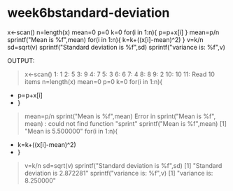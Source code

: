 # week6bstandard-deviation
x<-scan()
n=length(x)
mean=0
p=0
k=0
for(i in 1:n){
  p=p+x[i]
}
mean=p/n
sprintf("Mean is %f",mean)
for(i in 1:n){
  k=k+((x[i]-mean)^2)
}
  v=k/n
  sd=sqrt(v)
  sprintf("Standard deviation is %f",sd)
  sprintf("variance is: %f",v)
  
  
  
  OUTPUT:
  > x<-scan()
1: 1
2: 5
3: 9
4: 7
5: 3
6: 6
7: 4
8: 8
9: 2
10: 10
11: 
Read 10 items
> n=length(x)
> mean=0
> p=0
> k=0
> for(i in 1:n){
+   p=p+x[i]
+ }
> mean=p/n
> sprint("Mean is %f",mean)
Error in sprint("Mean is %f", mean) : could not find function "sprint"
> sprintf("Mean is %f",mean)
[1] "Mean is 5.500000"
> for(i in 1:n){
+   k=k+((x[i]-mean)^2)
+ }
>   v=k/n
>   sd=sqrt(v)
>   sprintf("Standard deviation is %f",sd)
[1] "Standard deviation is 2.872281"
>   sprintf("variance is: %f",v)
[1] "variance is: 8.250000"
> 
